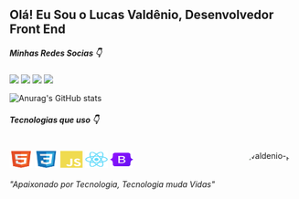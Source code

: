 ## Olá! Eu Sou o Lucas Valdênio, Desenvolvedor Front End 
 <h5>Minhas Redes Socias 👇</h5>
 
<div> 

  <a href="https://instagram.com/lucasvaldeniofc" target="_blank"><img src="https://img.shields.io/badge/-Instagram-%23E4405F?style=for-the-badge&logo=instagram&logoColor=white" target="_blank"></a>
 <a href="https://discord.gg/vvBfTUpb" target="_blank"><img src="https://img.shields.io/badge/Discord-7289DA?style=for-the-badge&logo=discord&logoColor=white" target="_blank"></a> 
  <a href = "lucasvaldeniofc@gmail.com"><img src="https://img.shields.io/badge/-Gmail-%23333?style=for-the-badge&logo=gmail&logoColor=white" target="_blank"></a>
  <a href="www.linkedin.com/in/lucasvaldênio" target="_blank"><img src="https://img.shields.io/badge/-LinkedIn-%230077B5?style=for-the-badge&logo=linkedin&logoColor=white" target="_blank"></a> 
  
</div>


![Anurag's GitHub stats](https://github-readme-stats.vercel.app/api?username=valdenio22&show_icons=true&theme=merko)

 <h5>Tecnologias que uso 👇</h5>

<div style="display: inline_block"><br>
  <img align="center" alt="valdenio-HTML" height="30" width="40" src="https://raw.githubusercontent.com/devicons/devicon/master/icons/html5/html5-original.svg">
   <img align="center" alt="valdenio-CSS" height="30" width="40" src="https://raw.githubusercontent.com/devicons/devicon/master/icons/css3/css3-original.svg">
  <img align="center" alt="valdenio-Js" height="30" width="40" src="https://raw.githubusercontent.com/devicons/devicon/master/icons/javascript/javascript-plain.svg">
  <img align="center" alt="valdenio-React" height="30" width="40" src="https://raw.githubusercontent.com/devicons/devicon/master/icons/react/react-original.svg">
  <img align="center" alt="valdenio-Bootstrap" height="30" width="40" src="https://raw.githubusercontent.com/devicons/devicon/master/icons/bootstrap/bootstrap-original.svg">
  <img align="right" alt="valdenio-pic" height="150" style="border-radius:50px;" 
  src="https://cdn.midjourney.com/21dc3b72-8ce6-44ea-96a4-576a49216c8f/grid_0.png">
</div>
 

<h6>"Apaixonado por Tecnologia, Tecnologia muda Vidas"</h6>
